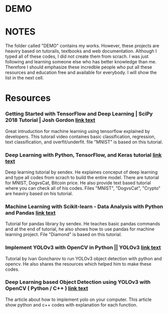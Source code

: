 # DEMO

# NOTES

 The folder called "DEMO" contains my works. However, these projects are heaviry based on tutorails, textbooks and web documentation. Although I typed all of these codes, I did not create them from scrach. I was just following and learning someone else who has better knowledge than me. Therefore I should emphasize these incredble people who put all these resources and education free and available for everybody. I will show the list in the next cell.

 # Resources

 ### Getting Started with TensorFlow and Deep Learning | SciPy 2018 Tutorial | Josh Gordon [link text](https://www.youtube.com/watch?v=tYYVSEHq-io&t=5s)

Great intruduction for machine learning using tensorflow explained by developers. This tutorail video containes basic classification, regression, text classification, and overfit/underfit. file "MNIST" is based on this tutorial.

### Deep Learning with Python, TensorFlow, and Keras tutorial [link text](https://www.youtube.com/watch?v=wQ8BIBpya2k&list=PLQVvvaa0QuDfhTox0AjmQ6tvTgMBZBEXN)

Deep learning tutorial by sendex. He explaines conceput of deep learning and type all codes from scrach to build the entire model. There are tutorial for MNIST, DogvsCat, Bitcoin price. He also provide text based tutorial where you can check all of his codes. Files "MNIST", "DogvsCat", "Crypto" are heaviry based on his tutorial.

### Machine Learning with Scikit-learn - Data Analysis with Python and Pandas [link text](https://www.youtube.com/watch?v=BpPJxtOk8uw)

Tutorial for pandas library by sendex. He teaches basic pandas commands and at the end of tutorial, he also shows how to use pandas for machine learning project. File "Diamond" is based on this tutorial.

### Implement YOLOv3 with OpenCV in Python || YOLOv3 [link text](https://www.youtube.com/watch?v=R0hipZXJjlI)

Tutorial by Ivan Goncharov to run YOLOv3 object detection with python and opencv. He also shares the resources which helped him to make these codes. 

### Deep Learning based Object Detection using YOLOv3 with OpenCV ( Python / C++ ) [link text](https://www.learnopencv.com/deep-learning-based-object-detection-using-yolov3-with-opencv-python-c/)

The article about how to implement yolo on your computer. This article show python and c++ codes with explanation for each function. 